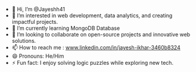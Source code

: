 - 👋 Hi, I’m @Jayeshh41
- 👀 I’m interested in web development, data analytics, and creating impactful projects. 
- 🌱 I’m currently learning MongoDB Database
- 💞️ I’m looking to collaborate on open-source projects and innovative web solutions.
- 📫 How to reach me : www.linkedin.com/in/jayesh-ikhar-3460b8324
- 😄 Pronouns: He/Him
- ⚡ Fun fact: I enjoy solving logic puzzles while exploring new tech. 

<!---
Jayeshh41/Jayeshh41 is a ✨ special ✨ repository because its `README.md` (this file) appears on your GitHub profile.
You can click the Preview link to take a look at your changes.
--->
